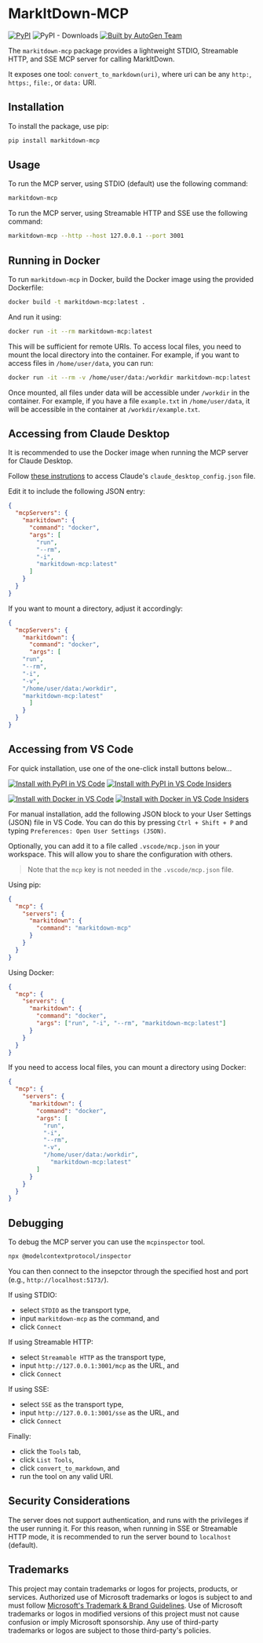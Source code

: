 # MarkItDown-MCP

[![PyPI](https://img.shields.io/pypi/v/markitdown-mcp.svg)](https://pypi.org/project/markitdown-mcp/)
![PyPI - Downloads](https://img.shields.io/pypi/dd/markitdown-mcp)
[![Built by AutoGen Team](https://img.shields.io/badge/Built%20by-AutoGen%20Team-blue)](https://github.com/microsoft/autogen)

The `markitdown-mcp` package provides a lightweight STDIO, Streamable HTTP, and SSE MCP server for calling MarkItDown.

It exposes one tool: `convert_to_markdown(uri)`, where uri can be any `http:`, `https:`, `file:`, or `data:` URI.

## Installation

To install the package, use pip:

```bash
pip install markitdown-mcp
```

## Usage

To run the MCP server, using STDIO (default) use the following command:


```bash	
markitdown-mcp
```

To run the MCP server, using Streamable HTTP and SSE use the following command:

```bash	
markitdown-mcp --http --host 127.0.0.1 --port 3001
```

## Running in Docker

To run `markitdown-mcp` in Docker, build the Docker image using the provided Dockerfile:
```bash
docker build -t markitdown-mcp:latest .
```

And run it using:
```bash
docker run -it --rm markitdown-mcp:latest
```
This will be sufficient for remote URIs. To access local files, you need to mount the local directory into the container. For example, if you want to access files in `/home/user/data`, you can run:

```bash
docker run -it --rm -v /home/user/data:/workdir markitdown-mcp:latest
```

Once mounted, all files under data will be accessible under `/workdir` in the container. For example, if you have a file `example.txt` in `/home/user/data`, it will be accessible in the container at `/workdir/example.txt`.

## Accessing from Claude Desktop

It is recommended to use the Docker image when running the MCP server for Claude Desktop.

Follow [these instrutions](https://modelcontextprotocol.io/quickstart/user#for-claude-desktop-users) to access Claude's `claude_desktop_config.json` file.

Edit it to include the following JSON entry:

```json
{
  "mcpServers": {
    "markitdown": {
      "command": "docker",
      "args": [
        "run",
        "--rm",
        "-i",
        "markitdown-mcp:latest"
      ]
    }
  }
}
```

If you want to mount a directory, adjust it accordingly:

```json
{
  "mcpServers": {
    "markitdown": {
      "command": "docker",
      "args": [
	"run",
	"--rm",
	"-i",
	"-v",
	"/home/user/data:/workdir",
	"markitdown-mcp:latest"
      ]
    }
  }
}
```

## Accessing from VS Code

For quick installation, use one of the one-click install buttons below...

[![Install with PyPI in VS Code](https://img.shields.io/badge/VS_Code-PyPI-0098FF?style=flat-square&logo=visualstudiocode&logoColor=white)](https://insiders.vscode.dev/redirect/mcp/install?name=markitdown&config=%7B%22command%22%3A%22pip%22%2C%22args%22%3A%5B%22install%22%2C%22markitdown-mcp%22%5D%7D) [![Install with PyPI in VS Code Insiders](https://img.shields.io/badge/VS_Code_Insiders-PyPI-24bfa5?style=flat-square&logo=visualstudiocode&logoColor=white)](https://insiders.vscode.dev/redirect/mcp/install?name=markitdown&config=%7B%22command%22%3A%22pip%22%2C%22args%22%3A%5B%22install%22%2C%22markitdown-mcp%22%5D%7D&quality=insiders)

[![Install with Docker in VS Code](https://img.shields.io/badge/VS_Code-Docker-0098FF?style=flat-square&logo=visualstudiocode&logoColor=white)](https://insiders.vscode.dev/redirect/mcp/install?name=markitdown&config=%7B%22command%22%3A%22docker%22%2C%22args%22%3A%5B%22run%22%2C%22-i%22%2C%22--rm%22%2C%22markitdown-mcp%3Alatest%22%5D%7D) [![Install with Docker in VS Code Insiders](https://img.shields.io/badge/VS_Code_Insiders-Docker-24bfa5?style=flat-square&logo=visualstudiocode&logoColor=white)](https://insiders.vscode.dev/redirect/mcp/install?name=markitdown&config=%7B%22command%22%3A%22docker%22%2C%22args%22%3A%5B%22run%22%2C%22-i%22%2C%22--rm%22%2C%22markitdown-mcp%3Alatest%22%5D%7D&quality=insiders)

For manual installation, add the following JSON block to your User Settings (JSON) file in VS Code. You can do this by pressing `Ctrl + Shift + P` and typing `Preferences: Open User Settings (JSON)`.

Optionally, you can add it to a file called `.vscode/mcp.json` in your workspace. This will allow you to share the configuration with others.

> Note that the `mcp` key is not needed in the `.vscode/mcp.json` file.

Using pip:

```json
{
  "mcp": {
    "servers": {
      "markitdown": {
        "command": "markitdown-mcp"
      }
    }
  }
}
```

Using Docker:

```json
{
  "mcp": {
    "servers": {
      "markitdown": {
        "command": "docker",
        "args": ["run", "-i", "--rm", "markitdown-mcp:latest"]
      }
    }
  }
}
```

If you need to access local files, you can mount a directory using Docker:

```json
{
  "mcp": {
    "servers": {
      "markitdown": {
        "command": "docker",
        "args": [
          "run",
          "-i",
          "--rm",
          "-v",
      	  "/home/user/data:/workdir",
	        "markitdown-mcp:latest"
        ]
      }
    }
  }
}
```

## Debugging

To debug the MCP server you can use the `mcpinspector` tool.

```bash
npx @modelcontextprotocol/inspector
```

You can then connect to the insepctor through the specified host and port (e.g., `http://localhost:5173/`).

If using STDIO:
* select `STDIO` as the transport type,
* input `markitdown-mcp` as the command, and
* click `Connect`

If using Streamable HTTP:
* select `Streamable HTTP` as the transport type,
* input `http://127.0.0.1:3001/mcp` as the URL, and
* click `Connect`

If using SSE:
* select `SSE` as the transport type,
* input `http://127.0.0.1:3001/sse` as the URL, and
* click `Connect`

Finally:
* click the `Tools` tab,
* click `List Tools`,
* click `convert_to_markdown`, and
* run the tool on any valid URI.

## Security Considerations

The server does not support authentication, and runs with the privileges if the user running it. For this reason, when running in SSE or Streamable HTTP mode, it is recommended to run the server bound to `localhost` (default).


## Trademarks

This project may contain trademarks or logos for projects, products, or services. Authorized use of Microsoft
trademarks or logos is subject to and must follow
[Microsoft's Trademark & Brand Guidelines](https://www.microsoft.com/en-us/legal/intellectualproperty/trademarks/usage/general).
Use of Microsoft trademarks or logos in modified versions of this project must not cause confusion or imply Microsoft sponsorship.
Any use of third-party trademarks or logos are subject to those third-party's policies.
